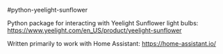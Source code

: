 #python-yeelight-sunflower

Python package for interacting with Yeelight Sunflower light bulbs: 
https://www.yeelight.com/en_US/product/yeelight-sunflower

Written primarily to work with Home Assistant: https://home-assistant.io/
